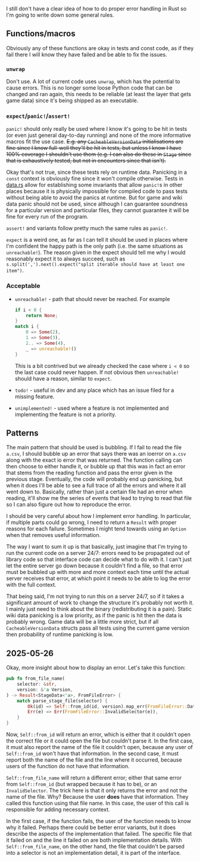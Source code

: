 I still don't have a clear idea of how to do proper error handling in Rust so I'm going to write down some general rules.

## Functions/macros

Obviously any of these functions are okay in tests and const code, as if they fail there I will know they have failed and be able to fix the issues.

### `unwrap`

Don't use. A lot of current code uses `unwrap`, which has the potential to cause errors. This is no longer some loose Python code that can be changed and ran again, this needs to be reliable (at least the layer that gets game data) since it's being shipped as an executable.

### `expect`/`panic!`/`assert!`

`panic!` should only really be used where I know it's going to be hit in tests (or even just general day-to-day running) and none of the more informative macros fit the use case. ~~E.g. any `CacheableVersionData` initialisations are fine since I know full-well they'll be hit in tests, but unless I know I have 100% coverage I shouldn't use them (e.g. I can also do these in `Stage` since that is exhaustively tested, but not in encounters since that isn't).~~

Okay that's not true, since these tests rely on runtime data. Panicking in a `const` context is obviously fine since it won't compile otherwise. Tests in [data.rs](../../src/meta/stage/stage_types/data.rs) allow for establishing some invariants that allow `panic!`s in other places because it is physically impossible for compiled code to pass tests without being able to avoid the panics at runtime. But for game and wiki data panic should not be used, since although I can guarantee soundness for a particular version and particular files, they cannot guarantee it will be fine for every run of the program.

`assert!` and variants follow pretty much the same rules as `panic!`.

`expect` is a weird one, as far as I can tell it should be used in places where I'm confident the happy path is the only path (i.e. the same situations as `unreachable!`). The reason given in the expect should tell me why I would reasonably expect it to always succeed, such as `s.split(',').next().expect("split iterable should have at least one item")`.

### Acceptable

- `unreachable!` - path that should never be reached. For example
    ```rust
    if i < 0 {
        return None;
    }
    match i {
        0 => Some(2),
        1 => Some(3),
        2.. => Some(4),
        _ => unreachable!()
    }
    ```
    This is a bit contrived but we already checked the case where `i < 0` so the last case could never happen. If not obvious then `unreachable!` should have a reason, similar to `expect`.

- `todo!` - useful in dev and any place which has an issue filed for a missing feature.
- `unimplemented!` - used where a feature is not implemented and implementing the feature is not a priority.

## Patterns

The main pattern that should be used is bubbling. If I fail to read the file `a.csv`, I should bubble up an error that says there was an ioerror on `a.csv` along with the exact io error that was returned. The function calling can then choose to either handle it, or bubble up that this was in fact an error that stems from the reading function and pass the error given in the previous stage. Eventually, the code will probably end up panicking, but when it does I'll be able to see a full trace of all the errors and where it all went down to. Basically, rather than just a certain file had an error when reading, it'll show me the series of events that lead to trying to read that file so I can also figure out how to reproduce the error.

I should be very careful about how I implement error handling. In particular, if multiple parts could go wrong, I need to return a `Result` with proper reasons for each failure. Sometimes I might tend towards using an `Option` when that removes useful information.

The way I want to sum it up is that basically, just imagine that I'm trying to run the current code on a server 24/7: errors need to be propagated out of library code so that interface code can decide what to do with it. I can't just let the entire server go down because it couldn't find a file, so that error must be bubbled up with more and more context each time until the actual server receives that error, at which point it needs to be able to log the error with the full context.

That being said, I'm not trying to run this on a server 24/7, so if it takes a significant amount of work to change the structure it's probably not worth it. I mainly just need to think about the binary (redistributing it is a pain). Static wiki data panicking is a low priority, as if the panic is hit then the data is probably wrong. Game data will be a little more strict, but if all `CacheableVersionData` structs pass all tests using the current game version then probability of runtime panicking is low.

## 2025-05-26

Okay, more insight about how to display an error. Let's take this function:

```rust
pub fn from_file_name(
    selector: &str,
    version: &'a Version,
) -> Result<StageData<'a>, FromFileError> {
    match parse_stage_file(selector) {
        Ok(id) => Self::from_id(id, version).map_err(FromFileError::DataParseError),
        Err(e) => Err(FromFileError::InvalidSelector(e)),
    }
}
```

Now, `Self::from_id` will return an error, which is either that it couldn't open the correct file or it could open the file but couldn't parse it. In the first case, it must also report the name of the file it couldn't open, because any user of `Self::from_id` won't have that information. In the second case, it must report both the name of the file and the line where it occurred, because users of the function do not have that information.

`Self::from_file_name` will return a different error; either that same error from `Self::from_id` (but wrapped because it has to be), or an `InvalidSelector`. The trick here is that it only returns the error and not the name of the file. Why? Because the user **does** have that information. They called this function using that file name. In this case, the user of this call is responsible for adding necessary context.

In the first case, if the function fails, the user of the function needs to know why it failed. Perhaps there could be better error variants, but it does describe the aspects of the implementation that failed. The specific file that it failed on and the line it failed on are both implementation details. With `Self::from_file_name`, on the other hand, the file that couldn't be parsed into a selector is not an implementation detail, it is part of the interface.
